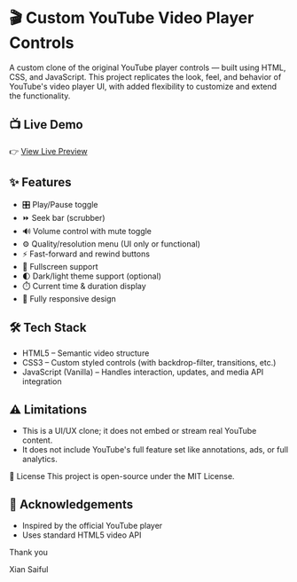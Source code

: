 # 🎬 Custom YouTube Video Player Controls

A custom clone of the original YouTube player controls — built using HTML, CSS, and JavaScript. This project replicates the look, feel, and behavior of YouTube's video player UI, with added flexibility to customize and extend the functionality.

## 📺 Live Demo

👉 [View Live Preview](https://youtube-player-new-controls.vercel.app/)

## ✨ Features

- 🎛️ Play/Pause toggle  
- ⏩ Seek bar (scrubber)  
- 🔊 Volume control with mute toggle  
- ⚙️ Quality/resolution menu (UI only or functional)  
- ⚡ Fast-forward and rewind buttons  
- 🔳 Fullscreen support  
- 🌓 Dark/light theme support (optional)  
- ⏱️ Current time & duration display  
- 📱 Fully responsive design

## 🛠️ Tech Stack

- HTML5 – Semantic video structure
- CSS3 – Custom styled controls (with backdrop-filter, transitions, etc.)
- JavaScript (Vanilla) – Handles interaction, updates, and media API integration

## ⚠️ Limitations

- This is a UI/UX clone; it does not embed or stream real YouTube content.
- It does not include YouTube's full feature set like annotations, ads, or full analytics.

📄 License
This project is open-source under the MIT License.

## 🙌 Acknowledgements

- Inspired by the official YouTube player
- Uses standard HTML5 video API

Thank you

Xian Saiful
